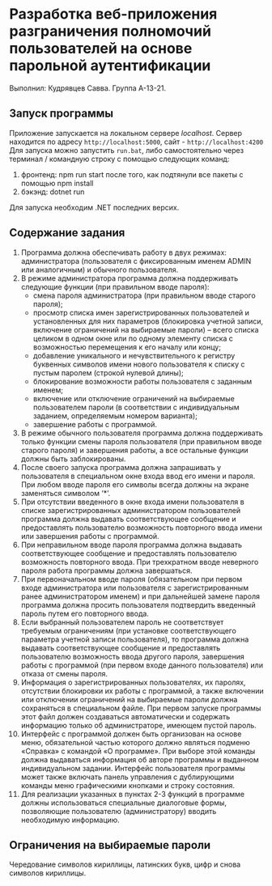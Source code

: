 # Разработка веб-приложения разграничения полномочий пользователей на основе парольной аутентификации
Выполнил: Кудрявцев Савва. Группа А-13-21.
## Запуск программы
Приложение запускается на локальном сервере _localhost_. Сервер находится по адресу <code>http://localhost:5000</code>, сайт - <code>http://localhost:4200</code>  
Для запуска можно запустить <code>run.bat</code>, либо самостоятельно через терминал / командную строку с помощью следующих команд:
1. фронтенд: npm run start после того, как подтянули все пакеты с помощью npm install
2. бэкэнд: dotnet run <br>

Для запуска необходим .NET последних версих.
## Содержание задания
1.	Программа должна обеспечивать работу в двух режимах: администратора (пользователя с фиксированным именем ADMIN или аналогичным) и обычного пользователя.
2.	В режиме администратора программа должна поддерживать следующие функции (при правильном вводе пароля):
    * смена пароля администратора (при правильном вводе старого пароля);
    * просмотр списка имен зарегистрированных пользователей и установленных для них параметров (блокировка учетной записи, включение ограничений на выбираемые пароли) – всего списка целиком в одном окне или по одному элементу списка с возможностью перемещения к его началу или концу;
    * добавление уникального и нечувствительного к регистру буквенных символов имени нового пользователя к списку с пустым паролем (строкой нулевой длины);
    * блокирование возможности работы пользователя с заданным именем;
    * включение или отключение ограничений на выбираемые пользователем пароли (в соответствии с индивидуальным заданием, определяемым номером варианта);
    * завершение работы с программой.
4.	В режиме обычного пользователя программа должна поддерживать только функции смены пароля пользователя (при правильном вводе старого пароля) и завершения работы, а все остальные функции должны быть заблокированы.
5.	После своего запуска программа должна запрашивать у пользователя в специальном окне входа ввод его имени и пароля. При любом вводе пароля его символы всегда должны на экране заменяться символом ‘*’.
6.	При отсутствии введенного в окне входа имени пользователя в списке зарегистрированных администратором пользователей программа должна выдавать соответствующее сообщение и предоставлять пользователю возможность повторного ввода имени или завершения работы с программой.
7.	При неправильном вводе пароля программа должна выдавать соответствующее сообщение и предоставлять пользователю возможность повторного ввода. При трехкратном вводе неверного пароля работа программы должна завершаться.
8.	При первоначальном вводе пароля (обязательном при первом входе администратора или пользователя с зарегистрированным ранее администратором именем) и при дальнейшей замене пароля программа должна просить пользователя подтвердить введенный пароль путем его повторного ввода.
9.	Если выбранный пользователем пароль не соответствует требуемым ограничениям (при установке соответствующего параметра учетной записи пользователя), то программа должна выдавать соответствующее сообщение и предоставлять пользователю возможность ввода другого пароля, завершения работы с программой (при первом входе данного пользователя) или отказа от смены пароля.
10.	Информация о зарегистрированных пользователях, их паролях, отсутствии блокировки их работы с программой, а также включении или отключении ограничений на выбираемые пароли должна сохраняться в специальном файле. При первом запуске программы этот файл должен создаваться автоматически и содержать информацию только об администраторе, имеющем пустой пароль.
11.	Интерфейс с программой должен быть организован на основе меню, обязательной частью которого должно являться подменю «Справка» с командой «О программе». При выборе этой команды должна выдаваться информация об авторе программы и выданном индивидуальном задании. Интерфейс пользователя программы может также включать панель управления с дублирующими команды меню графическими кнопками и строку состояния.
12.	Для реализации указанных в пунктах 2-3 функций в программе должны использоваться специальные диалоговые формы, позволяющие пользователю (администратору) вводить необходимую информацию.

## Ограничения на выбираемые пароли
Чередование символов кириллицы, латинских букв, цифр и снова символов кириллицы.
